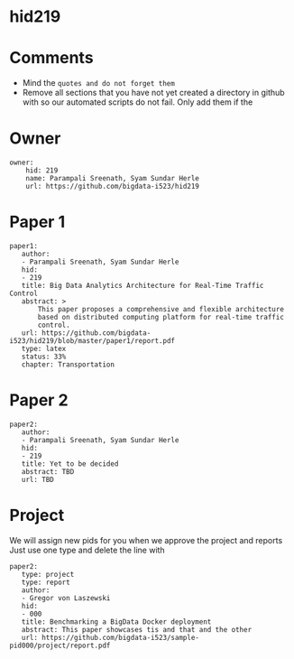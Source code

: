 # hid219
# Comments

* Mind the ```quotes and do not forget them```
* Remove all sections that you have not yet created a directory in github with so our automated scripts do not fail. Only add them if the 

# Owner

```
owner:
    hid: 219
    name: Parampali Sreenath, Syam Sundar Herle
    url: https://github.com/bigdata-i523/hid219
```

# Paper 1

```
paper1:
   author: 
   - Parampali Sreenath, Syam Sundar Herle
   hid:
   - 219
   title: Big Data Analytics Architecture for Real-Time Traffic Control 
   abstract: >
       This paper proposes a comprehensive and flexible architecture
       based on distributed computing platform for real-time traffic
       control. 
   url: https://github.com/bigdata-i523/hid219/blob/master/paper1/report.pdf
   type: latex
   status: 33%
   chapter: Transportation
```
   
# Paper 2

```
paper2:
   author: 
   - Parampali Sreenath, Syam Sundar Herle
   hid:
   - 219
   title: Yet to be decided
   abstract: TBD
   url: TBD
```

# Project 

We will assign new pids for you when we approve the project and reports   
Just use one type and delete the line with 

```
paper2:
   type: project
   type: report
   author: 
   - Gregor von Laszewski
   hid:
   - 000
   title: Benchmarking a BigData Docker deployment
   abstract: This paper showcases tis and that and the other 
   url: https://github.com/bigdata-i523/sample-pid000/project/report.pdf
```
   
